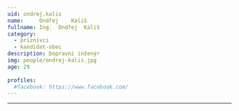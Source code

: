 ```yaml
---
uid: ondrej.kalis
name:     Ondřej	Kališ
fullname: Ing.	Ondřej	Kališ
category:
  - priznivci
  - kandidat-obec
description: Dopravní inženýr
img: people/ondrej-kalis.jpg
age: 29
 
profiles:
  #facebook: https://www.facebook.com/
---
```


---